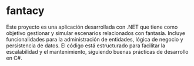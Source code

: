 # fantacy

Este proyecto es una aplicación desarrollada con .NET que tiene como objetivo gestionar y simular escenarios relacionados con fantasía. Incluye funcionalidades para la administración de entidades, lógica de negocio y persistencia de datos. El código está estructurado para facilitar la escalabilidad y el mantenimiento, siguiendo buenas prácticas de desarrollo en C#.

